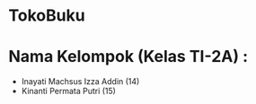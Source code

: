 # TokoBuku
# Nama Kelompok (Kelas TI-2A) : 
- Inayati Machsus Izza Addin (14)
- Kinanti Permata Putri (15)
